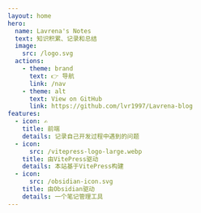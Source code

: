 ```yaml
---
layout: home
hero:
  name: Lavrena's Notes
  text: 知识积累、记录和总结
  image:
    src: /logo.svg
  actions:
    - theme: brand
      text: 👉 导航
      link: /nav
    - theme: alt
      text: View on GitHub
      link: https://github.com/lvr1997/Lavrena-blog
features:
  - icon: ✍
    title: 前端
    details: 记录自己开发过程中遇到的问题
  - icon:
      src: /vitepress-logo-large.webp
    title: 由VitePress驱动
    details: 本站基于VitePress构建
  - icon:
      src: /obsidian-icon.svg
    title: 由Obsidian驱动
    details: 一个笔记管理工具
---
```

